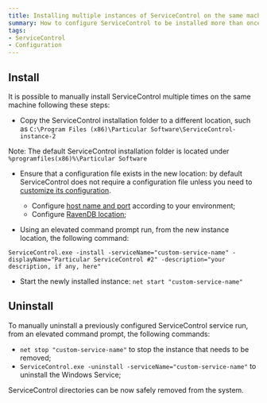 ```yaml
---
title: Installing multiple instances of ServiceControl on the same machine 
summary: How to configure ServiceControl to be installed more than once on a single machine
tags:
- ServiceControl
- Configuration
---
```


## Install

It is possible to manually install ServiceControl multiple times on the same machine following these steps:

* Copy the ServiceControl installation folder to a different location, such as `C:\Program Files (x86)\Particular Software\ServiceControl-instance-2`

Note: The default ServiceControl installation folder is located under `%programfiles(x86)%\Particular Software`

* Ensure that a configuration file exists in the new location: by default ServiceControl does not require a configuration file unless you need to [customize its configuration](creating-config-file).
     * Configure [host name and port](setting-custom-hostname) according to your environment;
     * Configure [RavenDB location](configure-ravendb-location); 

* Using an elevated command prompt run, from the new instance location, the following command:

```
ServiceControl.exe -install -serviceName="custom-service-name" -displayName="Particular ServiceControl #2" -description="your description, if any, here"```

* Start the newly installed instance: `net start "custom-service-name"`## UninstallTo manually uninstall a previously configured ServiceControl service run, from an elevated command prompt, the following commands:

* `net stop "custom-service-name"` to stop the instance that needs to be removed;
* `ServiceControl.exe -uninstall -serviceName="custom-service-name"` to uninstall the Windows Service;

ServiceControl directories can be now safely removed from the system. 
